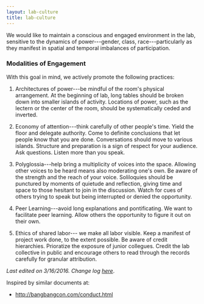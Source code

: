 ```yaml
---
layout: lab-culture
title: lab-culture
---
```


We would like to maintain a conscious and engaged environment in the lab,
sensitive to the dynamics of power---gender, class, race---particularly as
they manifest in spatial and temporal imbalances of participation.

### Modalities of Engagement

With this goal in mind, we actively promote the following practices:

1. Architectures of power---be mindful of the room's physical arrangement. At
the beginning of lab, long tables should be broken down into smaller islands
of activity. Locations of power, such as the lectern or the center of the
room, should be systematically ceded and inverted.

2. Economy of attention---think carefully of other people's time. Yield the
floor and delegate authority. Come to definite conclusions that let people
know that you are done. Conversations should move to various islands.
Structure and preparation is a sign of respect for your audience. Ask
questions. Listen more than you speak.

3. Polyglossia---help bring a multiplicity of voices into the space. Allowing
other voices to be heard means also moderating one's own. Be aware of the
strength and the reach of your voice. Soliloquies should be punctured by
moments of quietude and reflection, giving time and space to those hesitant to
join in the discussion. Watch for cues of others trying to speak but being
interrupted or denied the opportunity.

4. Peer Learning---avoid long explanations and pontificating. We want to
facilitate peer learning. Allow others the opportunity to figure it out on
their own.

5. Ethics of shared labor--- we make all labor visible. Keep a manifest of project work done, to the extent possible.  Be aware of credit hierarchies. Prioratize the exposure of junior collegues. Credit the lab collective in public and encourage others to read through the records carefully for granular attribution.

*Last edited on 3/16/2016. Change log
[here](https://github.com/xpmethod/xpmethod.github.io/commits/master/lab-culture.md)*.

Inspired by similar documents at:

- <http://bangbangcon.com/conduct.html>


